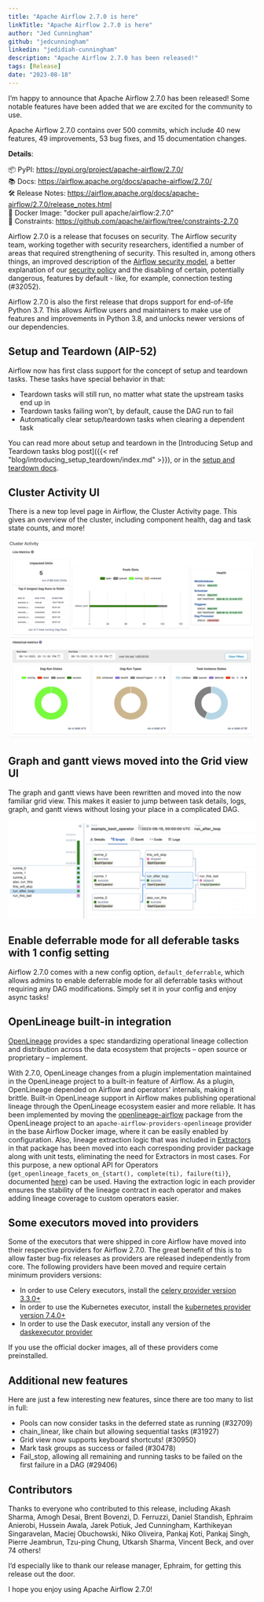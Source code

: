 ```yaml
---
title: "Apache Airflow 2.7.0 is here"
linkTitle: "Apache Airflow 2.7.0 is here"
author: "Jed Cunningham"
github: "jedcunningham"
linkedin: "jedidiah-cunningham"
description: "Apache Airflow 2.7.0 has been released!"
tags: [Release]
date: "2023-08-18"
---
```


I’m happy to announce that Apache Airflow 2.7.0 has been released! Some notable features have been added that we are excited for the community to use.

Apache Airflow 2.7.0 contains over 500 commits, which include 40 new features, 49 improvements, 53 bug fixes, and 15 documentation changes.

**Details**:

📦 PyPI: https://pypi.org/project/apache-airflow/2.7.0/ \
📚 Docs: https://airflow.apache.org/docs/apache-airflow/2.7.0/ \
🛠 Release Notes: https://airflow.apache.org/docs/apache-airflow/2.7.0/release_notes.html \
🐳 Docker Image: "docker pull apache/airflow:2.7.0" \
🚏 Constraints: https://github.com/apache/airflow/tree/constraints-2.7.0

Airflow 2.7.0 is a release that focuses on security. The Airflow security team, working together with security researchers, identified a number of areas that required strengthening of security. This resulted in, among others things, an improved description of the [Airflow security model](https://airflow.apache.org/docs/apache-airflow/stable/security/security_model/), a better explanation of our [security policy](https://github.com/apache/airflow/security/policy) and the disabling of certain, potentially dangerous, features by default - like, for example, connection testing (#32052).

Airflow 2.7.0 is also the first release that drops support for end-of-life Python 3.7. This allows Airflow users and maintainers to make use of features and improvements in Python 3.8, and unlocks newer versions of our dependencies.

## Setup and Teardown (AIP-52)

Airflow now has first class support for the concept of setup and teardown tasks. These tasks have special behavior in that:

* Teardown tasks will still run, no matter what state the upstream tasks end up in
* Teardown tasks failing won’t, by default, cause the DAG run to fail
* Automatically clear setup/teardown tasks when clearing a dependent task

You can read more about setup and teardown in the [Introducing Setup and Teardown tasks blog post]({{< ref "blog/introducing_setup_teardown/index.md" >}}), or in the [setup and teardown docs](https://airflow.apache.org/docs/apache-airflow/2.7.0/howto/setup-and-teardown.html).

## Cluster Activity UI

There is a new top level page in Airflow, the Cluster Activity page. This gives an overview of the cluster, including component health, dag and task state counts, and more!

![New cluster activity page](cluster_activity.png)

## Graph and gantt views moved into the Grid view UI

The graph and gantt views have been rewritten and moved into the now familiar grid view. This makes it easier to jump between task details, logs, graph, and gantt views without losing your place in a complicated DAG.

![Graph in grid view](graph_in_grid.png)

## Enable deferrable mode for all deferable tasks with 1 config setting

Airflow 2.7.0 comes with a new config option, `default_deferrable`, which allows admins to enable deferrable mode for all deferrable tasks without requiring any DAG modifications. Simply set it in your config and enjoy async tasks!

## OpenLineage built-in integration

[OpenLineage](https://openlineage.io/) provides a spec standardizing operational lineage collection and distribution across the data ecosystem that projects – open source or proprietary – implement.

With 2.7.0, OpenLineage changes from a plugin implementation maintained in the OpenLineage project to a built-in feature of Airflow. As a plugin, OpenLineage depended on Airflow and operators’ internals, making it brittle. Built-in OpenLineage support in Airflow makes publishing operational lineage through the OpenLineage ecosystem easier and more reliable. It has been implemented by moving the [openlineage-airflow](https://github.com/OpenLineage/OpenLineage/tree/main/integration/airflow) package from the OpenLineage project to an `apache-airflow-providers-openlineage` provider in the base Airflow Docker image, where it can be easily enabled by configuration. Also, lineage extraction logic that was included in [Extractors](https://github.com/OpenLineage/OpenLineage/tree/main/integration/airflow/openlineage/airflow/extractors) in that package has been moved into each corresponding provider package along with unit tests, eliminating the need for Extractors in most cases. For this purpose, a new optional API for Operators (`get_openlineage_facets_on_{start(), complete(ti), failure(ti)}`, documented [here](https://openlineage.io/docs/integrations/airflow/default-extractors)) can be used. Having the extraction logic in each provider ensures the stability of the lineage contract in each operator and makes adding lineage coverage to custom operators easier.

## Some executors moved into providers

Some of the executors that were shipped in core Airflow have moved into their respective providers for Airflow 2.7.0. The great benefit of this is to allow faster bug-fix releases as providers are released independently from core.
The following providers have been moved and require certain minimum providers versions:

* In order to use Celery executors, install the [celery provider version 3.3.0+](https://pypi.org/project/apache-airflow-providers-celery/)
* In order to use the Kubernetes executor, install the [kubernetes provider version 7.4.0+](https://pypi.org/project/apache-airflow-providers-cncf-kubernetes/)
* In order to use the Dask executor, install any version of the [daskexecutor provider](https://pypi.org/project/apache-airflow-providers-daskexecutor/)

If you use the official docker images, all of these providers come preinstalled.

## Additional new features

Here are just a few interesting new features, since there are too many to list in full:

* Pools can now consider tasks in the deferred state as running (#32709)
* chain_linear, like chain but allowing sequential tasks (#31927)
* Grid view now supports keyboard shortcuts! (#30950)
* Mark task groups as success or failed (#30478)
* Fail_stop, allowing all remaining and running tasks to be failed on the first failure in a DAG (#29406)


## Contributors

Thanks to everyone who contributed to this release, including Akash Sharma, Amogh Desai, Brent Bovenzi, D. Ferruzzi, Daniel Standish, Ephraim Anierobi, Hussein Awala, Jarek Potiuk, Jed Cunningham, Karthikeyan Singaravelan, Maciej Obuchowski, Niko Oliveira, Pankaj Koti, Pankaj Singh, Pierre Jeambrun, Tzu-ping Chung, Utkarsh Sharma, Vincent Beck, and over 74 others!

I’d especially like to thank our release manager, Ephraim, for getting this release out the door.

I hope you enjoy using Apache Airflow 2.7.0!
